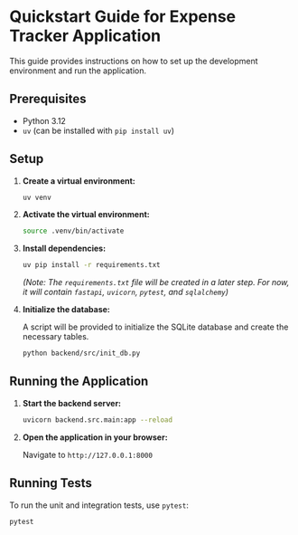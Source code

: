 # Quickstart Guide for Expense Tracker Application

This guide provides instructions on how to set up the development environment and run the application.

## Prerequisites

- Python 3.12
- `uv` (can be installed with `pip install uv`)

## Setup

1.  **Create a virtual environment:**

    ```bash
    uv venv
    ```

2.  **Activate the virtual environment:**

    ```bash
    source .venv/bin/activate
    ```

3.  **Install dependencies:**

    ```bash
    uv pip install -r requirements.txt
    ```

    *(Note: The `requirements.txt` file will be created in a later step. For now, it will contain `fastapi`, `uvicorn`, `pytest`, and `sqlalchemy`)*

4.  **Initialize the database:**

    A script will be provided to initialize the SQLite database and create the necessary tables.

    ```bash
    python backend/src/init_db.py
    ```

## Running the Application

1.  **Start the backend server:**

    ```bash
    uvicorn backend.src.main:app --reload
    ```

2.  **Open the application in your browser:**

    Navigate to `http://127.0.0.1:8000`

## Running Tests

To run the unit and integration tests, use `pytest`:

```bash
pytest
```
